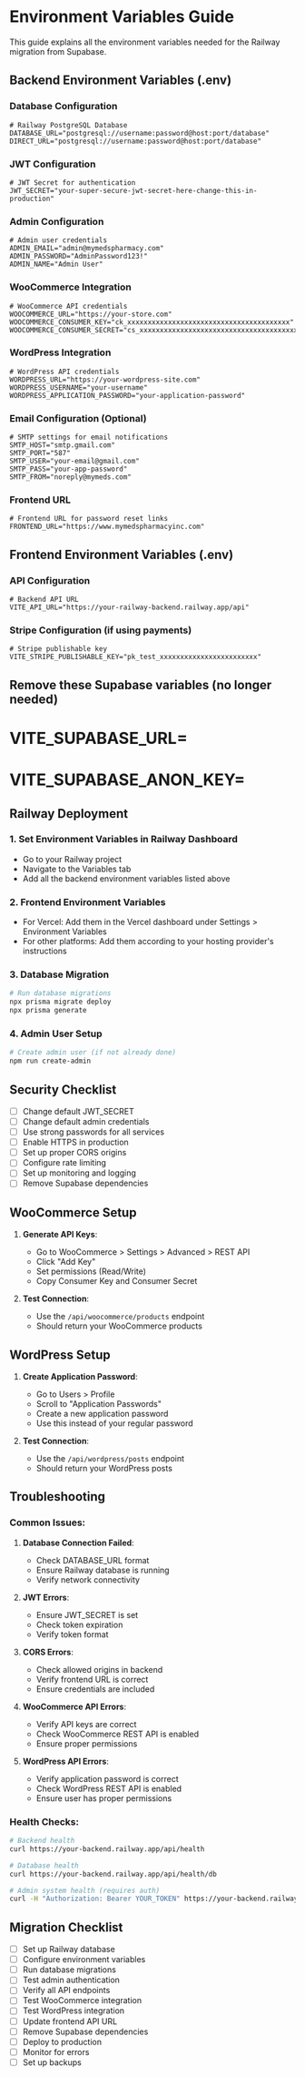 # Environment Variables Guide

This guide explains all the environment variables needed for the Railway migration from Supabase.

## Backend Environment Variables (.env)

### Database Configuration
```env
# Railway PostgreSQL Database
DATABASE_URL="postgresql://username:password@host:port/database"
DIRECT_URL="postgresql://username:password@host:port/database"
```

### JWT Configuration
```env
# JWT Secret for authentication
JWT_SECRET="your-super-secure-jwt-secret-here-change-this-in-production"
```

### Admin Configuration
```env
# Admin user credentials
ADMIN_EMAIL="admin@mymedspharmacy.com"
ADMIN_PASSWORD="AdminPassword123!"
ADMIN_NAME="Admin User"
```

### WooCommerce Integration
```env
# WooCommerce API credentials
WOOCOMMERCE_URL="https://your-store.com"
WOOCOMMERCE_CONSUMER_KEY="ck_xxxxxxxxxxxxxxxxxxxxxxxxxxxxxxxxxxxxxxxx"
WOOCOMMERCE_CONSUMER_SECRET="cs_xxxxxxxxxxxxxxxxxxxxxxxxxxxxxxxxxxxxxxxx"
```

### WordPress Integration
```env
# WordPress API credentials
WORDPRESS_URL="https://your-wordpress-site.com"
WORDPRESS_USERNAME="your-username"
WORDPRESS_APPLICATION_PASSWORD="your-application-password"
```

### Email Configuration (Optional)
```env
# SMTP settings for email notifications
SMTP_HOST="smtp.gmail.com"
SMTP_PORT="587"
SMTP_USER="your-email@gmail.com"
SMTP_PASS="your-app-password"
SMTP_FROM="noreply@mymeds.com"
```

### Frontend URL
```env
# Frontend URL for password reset links
FRONTEND_URL="https://www.mymedspharmacyinc.com"
```

## Frontend Environment Variables (.env)

### API Configuration
```env
# Backend API URL
VITE_API_URL="https://your-railway-backend.railway.app/api"
```

### Stripe Configuration (if using payments)
```env
# Stripe publishable key
VITE_STRIPE_PUBLISHABLE_KEY="pk_test_xxxxxxxxxxxxxxxxxxxxxxxx"
```

## Remove these Supabase variables (no longer needed)
# VITE_SUPABASE_URL=
# VITE_SUPABASE_ANON_KEY=

## Railway Deployment

### 1. Set Environment Variables in Railway Dashboard
- Go to your Railway project
- Navigate to the Variables tab
- Add all the backend environment variables listed above

### 2. Frontend Environment Variables
- For Vercel: Add them in the Vercel dashboard under Settings > Environment Variables
- For other platforms: Add them according to your hosting provider's instructions

### 3. Database Migration
```bash
# Run database migrations
npx prisma migrate deploy
npx prisma generate
```

### 4. Admin User Setup
```bash
# Create admin user (if not already done)
npm run create-admin
```

## Security Checklist

- [ ] Change default JWT_SECRET
- [ ] Change default admin credentials
- [ ] Use strong passwords for all services
- [ ] Enable HTTPS in production
- [ ] Set up proper CORS origins
- [ ] Configure rate limiting
- [ ] Set up monitoring and logging
- [ ] Remove Supabase dependencies

## WooCommerce Setup

1. **Generate API Keys**:
   - Go to WooCommerce > Settings > Advanced > REST API
   - Click "Add Key"
   - Set permissions (Read/Write)
   - Copy Consumer Key and Consumer Secret

2. **Test Connection**:
   - Use the `/api/woocommerce/products` endpoint
   - Should return your WooCommerce products

## WordPress Setup

1. **Create Application Password**:
   - Go to Users > Profile
   - Scroll to "Application Passwords"
   - Create a new application password
   - Use this instead of your regular password

2. **Test Connection**:
   - Use the `/api/wordpress/posts` endpoint
   - Should return your WordPress posts

## Troubleshooting

### Common Issues:

1. **Database Connection Failed**:
   - Check DATABASE_URL format
   - Ensure Railway database is running
   - Verify network connectivity

2. **JWT Errors**:
   - Ensure JWT_SECRET is set
   - Check token expiration
   - Verify token format

3. **CORS Errors**:
   - Check allowed origins in backend
   - Verify frontend URL is correct
   - Ensure credentials are included

4. **WooCommerce API Errors**:
   - Verify API keys are correct
   - Check WooCommerce REST API is enabled
   - Ensure proper permissions

5. **WordPress API Errors**:
   - Verify application password is correct
   - Check WordPress REST API is enabled
   - Ensure user has proper permissions

### Health Checks:

```bash
# Backend health
curl https://your-backend.railway.app/api/health

# Database health
curl https://your-backend.railway.app/api/health/db

# Admin system health (requires auth)
curl -H "Authorization: Bearer YOUR_TOKEN" https://your-backend.railway.app/api/admin/health
```

## Migration Checklist

- [ ] Set up Railway database
- [ ] Configure environment variables
- [ ] Run database migrations
- [ ] Test admin authentication
- [ ] Verify all API endpoints
- [ ] Test WooCommerce integration
- [ ] Test WordPress integration
- [ ] Update frontend API URL
- [ ] Remove Supabase dependencies
- [ ] Deploy to production
- [ ] Monitor for errors
- [ ] Set up backups 